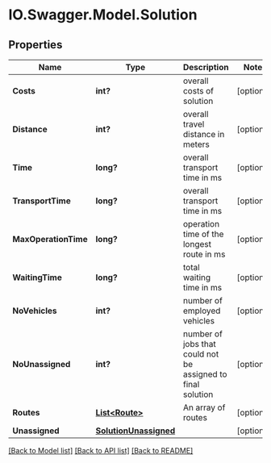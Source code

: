 # IO.Swagger.Model.Solution
## Properties

Name | Type | Description | Notes
------------ | ------------- | ------------- | -------------
**Costs** | **int?** | overall costs of solution | [optional] 
**Distance** | **int?** | overall travel distance in meters | [optional] 
**Time** | **long?** | overall transport time in ms | [optional] 
**TransportTime** | **long?** | overall transport time in ms | [optional] 
**MaxOperationTime** | **long?** | operation time of the longest route in ms | [optional] 
**WaitingTime** | **long?** | total waiting time in ms | [optional] 
**NoVehicles** | **int?** | number of employed vehicles | [optional] 
**NoUnassigned** | **int?** | number of jobs that could not be assigned to final solution | [optional] 
**Routes** | [**List&lt;Route&gt;**](Route.md) | An array of routes | [optional] 
**Unassigned** | [**SolutionUnassigned**](SolutionUnassigned.md) |  | [optional] 

[[Back to Model list]](../README.md#documentation-for-models) [[Back to API list]](../README.md#documentation-for-api-endpoints) [[Back to README]](../README.md)


